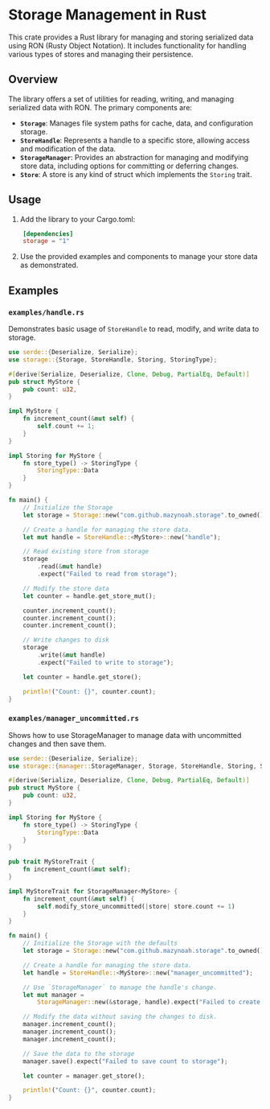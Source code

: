 # Storage Management in Rust

This crate provides a Rust library for managing and storing serialized data using RON (Rusty Object Notation). It includes functionality for handling various types of stores and managing their persistence.

## Overview

The library offers a set of utilities for reading, writing, and managing serialized data with RON. The primary components are:

- **`Storage`**: Manages file system paths for cache, data, and configuration storage.
- **`StoreHandle`**: Represents a handle to a specific store, allowing access and modification of the data.
- **`StorageManager`**: Provides an abstraction for managing and modifying store data, including options for committing or deferring changes.
- **`Store`**: A store is any kind of struct which implements the `Storing` trait.

## Usage

1. Add the library to your Cargo.toml:

```toml
    [dependencies]
    storage = "1"
```
2. Use the provided examples and components to manage your store data as demonstrated.

## Examples

### `examples/handle.rs`

Demonstrates basic usage of `StoreHandle` to read, modify, and write data to storage.

```rust
use serde::{Deserialize, Serialize};
use storage::{Storage, StoreHandle, Storing, StoringType};

#[derive(Serialize, Deserialize, Clone, Debug, PartialEq, Default)]
pub struct MyStore {
    pub count: u32,
}

impl MyStore {
    fn increment_count(&mut self) {
        self.count += 1;
    }
}

impl Storing for MyStore {
    fn store_type() -> StoringType {
        StoringType::Data
    }
}

fn main() {
    // Initialize the Storage
    let storage = Storage::new("com.github.mazynoah.storage".to_owned());

    // Create a handle for managing the store data.
    let mut handle = StoreHandle::<MyStore>::new("handle");

    // Read existing store from storage
    storage
        .read(&mut handle)
        .expect("Failed to read from storage");

    // Modify the store data
    let counter = handle.get_store_mut();

    counter.increment_count();
    counter.increment_count();
    counter.increment_count();

    // Write changes to disk
    storage
        .write(&mut handle)
        .expect("Failed to write to storage");

    let counter = handle.get_store();

    println!("Count: {}", counter.count);
}

```

### `examples/manager_uncommitted.rs`

Shows how to use StorageManager to manage data with uncommitted changes and then save them.

```rust
use serde::{Deserialize, Serialize};
use storage::{manager::StorageManager, Storage, StoreHandle, Storing, StoringType};

#[derive(Serialize, Deserialize, Clone, Debug, PartialEq, Default)]
pub struct MyStore {
    pub count: u32,
}

impl Storing for MyStore {
    fn store_type() -> StoringType {
        StoringType::Data
    }
}

pub trait MyStoreTrait {
    fn increment_count(&mut self);
}

impl MyStoreTrait for StorageManager<MyStore> {
    fn increment_count(&mut self) {
        self.modify_store_uncommitted(|store| store.count += 1)
    }
}

fn main() {
    // Initialize the Storage with the defaults
    let storage = Storage::new("com.github.mazynoah.storage".to_owned());

    // Create a handle for managing the store data.
    let handle = StoreHandle::<MyStore>::new("manager_uncommitted");

    // Use `StorageManager` to manage the handle's change.
    let mut manager =
        StorageManager::new(&storage, handle).expect("Failed to create StorageManager");

    // Modify the data without saving the changes to disk.
    manager.increment_count();
    manager.increment_count();
    manager.increment_count();

    // Save the data to the storage
    manager.save().expect("Failed to save count to storage");

    let counter = manager.get_store();

    println!("Count: {}", counter.count);
}
```